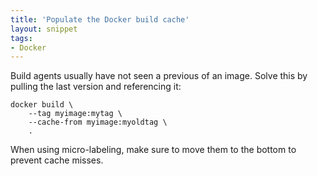 ```yaml
---
title: 'Populate the Docker build cache'
layout: snippet
tags:
- Docker
---
```

Build agents usually have not seen a previous of an image. Solve this by pulling the last version and referencing it:

```
docker build \
    --tag myimage:mytag \
    --cache-from myimage:myoldtag \
    .
```

When using micro-labeling, make sure to move them to the bottom to prevent cache misses.
